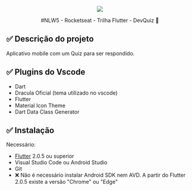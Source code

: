 
<p align="center">
  <a href="https://github.com/danielschmitz/devquiz">
    <img src="https://user-images.githubusercontent.com/1509692/115949955-c61d3600-a4ae-11eb-8025-552e13afbcca.png"/>
  </a>
</p>

<p align="center">#NLW5 - Rocketseat - Trilha Flutter - DevQuiz
 🚀</p>

## ✅ Descrição do projeto

Aplicativo mobile com um Quiz para ser respondido.

## ✅ Plugins do Vscode

- Dart
- Dracula Oficial (tema utilizado no vscode)
- Flutter
- Material Icon Theme
- Dart Data Class Generator

## ✅  Instalação

Necessário:

- [Flutter](flutter.dev) 2.0.5 ou superior
- Visual Studio Code ou Android Studio
- Git
- ❌ Não é necessário instalar Android SDK nem AVD. A partir do Flutter 2.0.5 existe a versão "Chrome" ou "Edge"

